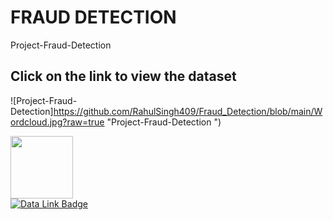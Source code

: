# FRAUD DETECTION
Project-Fraud-Detection
## Click on the link to view the dataset
![Project-Fraud-Detection]https://github.com/RahulSingh409/Fraud_Detection/blob/main/Wordcloud.jpg?raw=true "Project-Fraud-Detection
")
<div id="header">
  <img src="https://media.giphy.com/media/iIGT8Y1rOYhBpdHh1C/giphy.gif" width="100"/>
</div>
<div id="badges">
  <a href="https://www.kaggle.com/code/benroshan/transaction-fraud-detection/data">
    <img src="https://img.shields.io/badge/Data-red?style=for-the-badge&logo=Data&logoColor=red" alt="Data Link Badge"/>
  </a>
</div>  
